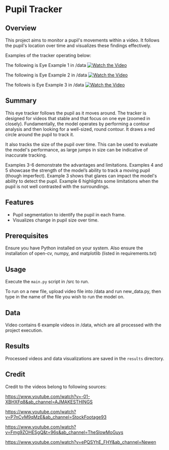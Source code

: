 # Pupil Tracker

## Overview
This project aims to monitor a pupil's movements within a video. It follows the pupil's location over time and visualizes these findings effectively.

Examples of the tracker operating below:

The following is Eye Example 1 in /data
[![Watch the Video](path/to/video_thumbnail.jpg)](https://www.youtube.com/watch?v=Myv5pqWOFkM)

The following is Eye Example 2 in /data
[![Watch the Video](path/to/video_thumbnail.jpg)](https://www.youtube.com/watch?v=oSwysY2Rwqk)

The followis is Eye Example 3 in /data
[![Watch the Video](path/to/video_thumbnail.jpg)](https://youtu.be/-x1F8EvygFo?si=sNbmj8wbKVlp4MoH)

## Summary

This eye tracker follows the pupil as it moves around. The tracker is designed for videos that stable and that focus on one eye (zoomed in closely). Fundamentally, the model operates by performing a contour analysis and then looking for a well-sized, round contour. It draws a red circle around the pupil to track it.

It also tracks the size of the pupil over time. This can be used to evaluate the model's performance, as large jumps in size can be indicative of inaccurate tracking.

Examples 3-6 demonstrate the advantages and limitations. Examples 4 and 5 showcase the strength of the model’s ability to track a moving pupil (though imperfect). Example 3 shows that glares can impact the model's ability to detect the pupil. Example 6 highlights some limitations when the pupil is not well contrasted with the surroundings.

## Features
- Pupil segmentation to identify the pupil in each frame.
- Visualizes change in pupil size over time.  

## Prerequisites
Ensure you have Python installed on your system. Also ensure the installation of open-cv, numpy, and matplotlib (listed in requirements.txt)

## Usage
Execute the `main.py` script in /src to run.

To run on a new file, upload video file into /data and run new_data.py, then type in the name of the file you wish to run the model on.

## Data
Video contains 6 example videos in /data, which are all processed with the project execution.

## Results
Processed videos and data visualizations are saved in the `results` directory.

## Credit
Credit to the videos belong to following sources:

https://www.youtube.com/watch?v=-01-XBHXFq8&ab_channel=AJMAKESTHINGS

https://www.youtube.com/watch?v=P7nCvM9qMzE&ab_channel=StockFootage93

https://www.youtube.com/watch?v=Fmg9ZOHESgQ&t=96s&ab_channel=TheSlowMoGuys

https://www.youtube.com/watch?v=ePQSYhE_FHY&ab_channel=Newen
